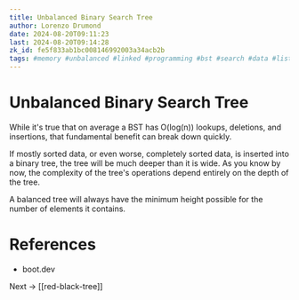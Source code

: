 ```yaml
---
title: Unbalanced Binary Search Tree
author: Lorenzo Drumond
date: 2024-08-20T09:11:23
last: 2024-08-20T09:14:28
zk_id: fe5f833ab1bc008146992003a34acb2b
tags: #memory #unbalanced #linked #programming #bst #search #data #list #boot_dev #binary #computer_science #tree #structure
---
```



# Unbalanced Binary Search Tree

While it's true that on average a BST has O(log(n)) lookups, deletions, and insertions, that fundamental benefit can break down quickly.

If mostly sorted data, or even worse, completely sorted data, is inserted into a binary tree, the tree will be much deeper than it is wide. As you know by now, the complexity of the tree's operations depend entirely on the depth of the tree.

A balanced tree will always have the minimum height possible for the number of elements it contains.

# References

- boot.dev

Next -> [[red-black-tree]]
